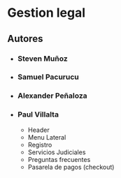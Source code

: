 # Gestion legal

## Autores
- ### Steven Muñoz 
- ### Samuel Pacurucu
- ### Alexander Peñaloza
- ### Paul Villalta 
    - Header
    - Menu Lateral
    - Registro
    - Servicios Judiciales
    - Preguntas frecuentes
    - Pasarela de pagos (checkout)
